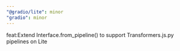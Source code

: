 ```yaml
---
"@gradio/lite": minor
"gradio": minor
---
```


feat:Extend Interface.from_pipeline() to support Transformers.js.py pipelines on Lite
